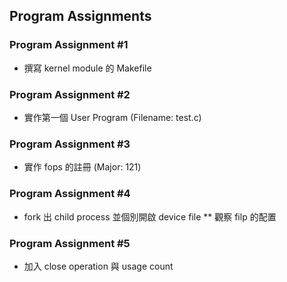 
## Program Assignments

### Program Assignment #1

* 撰寫 kernel module 的 Makefile

### Program Assignment #2

* 實作第一個 User Program (Filename: test.c)

### Program Assignment #3

* 實作 fops 的註冊 (Major: 121)

### Program Assignment #4

* fork 出 child process 並個別開啟 device file
** 觀察 filp 的配置        

### Program Assignment #5

* 加入 close operation 與 usage count  
